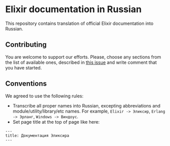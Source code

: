 # Elixir documentation in Russian

This repository contains translation of official Elixir documentation into Russian. 

## Contributing

You are welcome to support our efforts.
Please, choose any sections from the list of available ones, described in [this issue](https://github.com/wunsh/elixir-docs-ru/issues/6) and write comment that you have started.

## Conventions

We agreed to use the following rules:
* Transcribe all proper names into Russian, excepting abbreviations and module/utility/library/etc names. For example, `Elixir -> Эликсир`, `Erlang -> Эрланг`, `Windows -> Виндоус`.
* Set page title at the top of page like here:
```
---
title: Документация Эликсира
---
```
